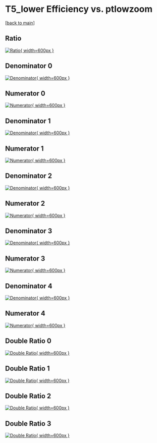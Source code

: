# T5_lower Efficiency vs. ptlowzoom

[[back to main](./)]



## Ratio

[![Ratio](../mtv/var/T5_lower_xtr_211_-1_eff_ptlowzoom.png){ width=600px }](../mtv/var/T5_lower_xtr_211_-1_eff_ptlowzoom.pdf)

## Denominator 0

[![Denominator](../mtv/den/T5_lower_xtr_211_-1_eff_ptlowzoom_den0.png){ width=600px }](../mtv/den/T5_lower_xtr_211_-1_eff_ptlowzoom_den0.pdf)

## Numerator 0

[![Numerator](../mtv/num/T5_lower_xtr_211_-1_eff_ptlowzoom_num0.png){ width=600px }](../mtv/num/T5_lower_xtr_211_-1_eff_ptlowzoom_num0.pdf)

## Denominator 1

[![Denominator](../mtv/den/T5_lower_xtr_211_-1_eff_ptlowzoom_den1.png){ width=600px }](../mtv/den/T5_lower_xtr_211_-1_eff_ptlowzoom_den1.pdf)

## Numerator 1

[![Numerator](../mtv/num/T5_lower_xtr_211_-1_eff_ptlowzoom_num1.png){ width=600px }](../mtv/num/T5_lower_xtr_211_-1_eff_ptlowzoom_num1.pdf)

## Denominator 2

[![Denominator](../mtv/den/T5_lower_xtr_211_-1_eff_ptlowzoom_den2.png){ width=600px }](../mtv/den/T5_lower_xtr_211_-1_eff_ptlowzoom_den2.pdf)

## Numerator 2

[![Numerator](../mtv/num/T5_lower_xtr_211_-1_eff_ptlowzoom_num2.png){ width=600px }](../mtv/num/T5_lower_xtr_211_-1_eff_ptlowzoom_num2.pdf)

## Denominator 3

[![Denominator](../mtv/den/T5_lower_xtr_211_-1_eff_ptlowzoom_den3.png){ width=600px }](../mtv/den/T5_lower_xtr_211_-1_eff_ptlowzoom_den3.pdf)

## Numerator 3

[![Numerator](../mtv/num/T5_lower_xtr_211_-1_eff_ptlowzoom_num3.png){ width=600px }](../mtv/num/T5_lower_xtr_211_-1_eff_ptlowzoom_num3.pdf)

## Denominator 4

[![Denominator](../mtv/den/T5_lower_xtr_211_-1_eff_ptlowzoom_den4.png){ width=600px }](../mtv/den/T5_lower_xtr_211_-1_eff_ptlowzoom_den4.pdf)

## Numerator 4

[![Numerator](../mtv/num/T5_lower_xtr_211_-1_eff_ptlowzoom_num4.png){ width=600px }](../mtv/num/T5_lower_xtr_211_-1_eff_ptlowzoom_num4.pdf)

## Double Ratio 0

[![Double Ratio](../mtv/ratio/T5_lower_xtr_211_-1_eff_ptlowzoom_ratio0.png){ width=600px }](../mtv/ratio/T5_lower_xtr_211_-1_eff_ptlowzoom_ratio0.pdf)

## Double Ratio 1

[![Double Ratio](../mtv/ratio/T5_lower_xtr_211_-1_eff_ptlowzoom_ratio1.png){ width=600px }](../mtv/ratio/T5_lower_xtr_211_-1_eff_ptlowzoom_ratio1.pdf)

## Double Ratio 2

[![Double Ratio](../mtv/ratio/T5_lower_xtr_211_-1_eff_ptlowzoom_ratio2.png){ width=600px }](../mtv/ratio/T5_lower_xtr_211_-1_eff_ptlowzoom_ratio2.pdf)

## Double Ratio 3

[![Double Ratio](../mtv/ratio/T5_lower_xtr_211_-1_eff_ptlowzoom_ratio3.png){ width=600px }](../mtv/ratio/T5_lower_xtr_211_-1_eff_ptlowzoom_ratio3.pdf)

